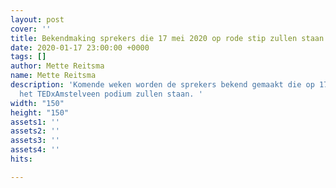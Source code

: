 ```yaml
---
layout: post
cover: ''
title: Bekendmaking sprekers die 17 mei 2020 op rode stip zullen staan.
date: 2020-01-17 23:00:00 +0000
tags: []
author: Mette Reitsma
name: Mette Reitsma
description: 'Komende weken worden de sprekers bekend gemaakt die op 17 mei 2020 op
  het TEDxAmstelveen podium zullen staan. '
width: "150"
height: "150"
assets1: ''
assets2: ''
assets3: ''
assets4: ''
hits: 

---
```


